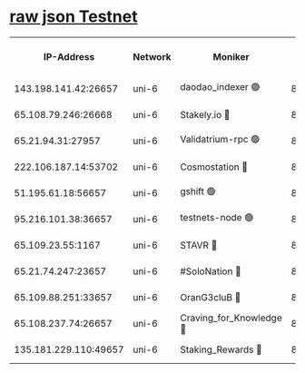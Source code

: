 [raw json Testnet](https://rpc-check.junot.stavr.tech/junot/rpc-junot-result.json)
=


<table><tr><th>IP-Address</th><th>Network</th><th>Moniker</th><th>Latest Block Height</th><th>Earliest Block Height</th><th>Catching Up</th><th>Tx Index</th><th>Voting Power</th><th>Scan Time</th></tr><tr><td>143.198.141.42:26657</td><td>uni-6</td><td>daodao_indexer 🟢</td><td>8417712</td><td>1</td><td>False</td><td>off</td><td>0</td><td>2024-02-28T23:00:41.093564792UTC</td></tr><tr><td>65.108.79.246:26668</td><td>uni-6</td><td>Stakely.io 🔴</td><td>8417708</td><td>1570872</td><td>False</td><td>on</td><td>11</td><td>2024-02-28T23:00:30.850410712UTC</td></tr><tr><td>65.21.94.31:27957</td><td>uni-6</td><td>Validatrium-rpc 🟢</td><td>8417706</td><td>2943363</td><td>False</td><td>on</td><td>0</td><td>2024-02-28T23:00:26.486165320UTC</td></tr><tr><td>222.106.187.14:53702</td><td>uni-6</td><td>Cosmostation 🔴</td><td>8417705</td><td>7473037</td><td>False</td><td>on</td><td>109003</td><td>2024-02-28T23:00:24.148481910UTC</td></tr><tr><td>51.195.61.18:56657</td><td>uni-6</td><td>gshift 🟢</td><td>8417702</td><td>7691417</td><td>False</td><td>on</td><td>0</td><td>2024-02-28T23:00:12.637235207UTC</td></tr><tr><td>95.216.101.38:36657</td><td>uni-6</td><td>testnets-node 🟢</td><td>8417708</td><td>8116304</td><td>False</td><td>on</td><td>0</td><td>2024-02-28T23:00:33.228587118UTC</td></tr><tr><td>65.109.23.55:1167</td><td>uni-6</td><td>STAVR 🔴</td><td>8417710</td><td>8207211</td><td>False</td><td>off</td><td>6054</td><td>2024-02-28T23:00:37.611815249UTC</td></tr><tr><td>65.21.74.247:23657</td><td>uni-6</td><td>#SoloNation 🔴</td><td>8417711</td><td>8237483</td><td>False</td><td>on</td><td>112</td><td>2024-02-28T23:00:40.230100129UTC</td></tr><tr><td>65.109.88.251:33657</td><td>uni-6</td><td>OranG3cluB 🔴</td><td>8397706</td><td>8297813</td><td>False</td><td>on</td><td>11</td><td>2024-02-28T23:00:45.516389320UTC</td></tr><tr><td>65.108.237.74:26657</td><td>uni-6</td><td>Craving_for_Knowledge 🔴</td><td>8417710</td><td>8388763</td><td>False</td><td>on</td><td>9004</td><td>2024-02-28T23:00:37.897546145UTC</td></tr><tr><td>135.181.229.110:49657</td><td>uni-6</td><td>Staking_Rewards 🔴</td><td>8417713</td><td>8388763</td><td>False</td><td>on</td><td>1008</td><td>2024-02-28T23:00:45.824656515UTC</td></tr></table>